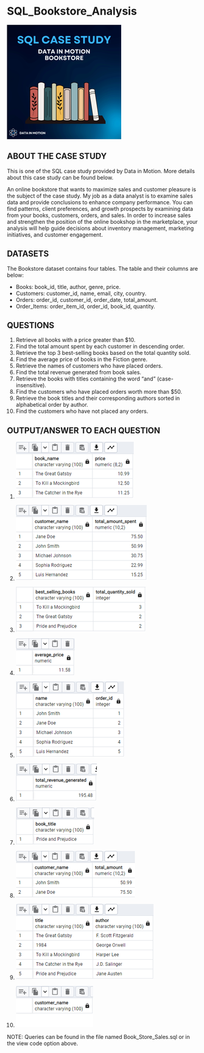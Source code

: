 # SQL_Bookstore_Analysis

![](Bookstore_Image.png)

## ABOUT THE CASE STUDY

This is one of the SQL case study provided by Data in Motion. More details about this case study can be found below.

An online bookstore that wants to maximize sales and customer pleasure is the subject of the case study. My job as a data analyst is to examine sales data and provide conclusions to enhance company performance. You can find patterns, client preferences, and growth prospects by examining data from your books, customers, orders, and sales. In order to increase sales and strengthen the position of the online bookshop in the marketplace, your analysis will help guide decisions about inventory management, marketing initiatives, and customer engagement.

## DATASETS

The Bookstore dataset contains four tables. The table and their columns are below:
- Books: book_id, title, author, genre, price.
- Customers: customer_id, name, email, city, country.
- Orders: order_id, customer_id, order_date, total_amount.
- Order_Items: order_item_id, order_id, book_id, quantity.

## QUESTIONS
1. Retrieve all books with a price greater than $10. 
2. Find the total amount spent by each customer in descending order.
3. Retrieve the top 3 best-selling books based on the total quantity sold.
4. Find the average price of books in the Fiction genre.
5. Retrieve the names of customers who have placed orders.
6. Find the total revenue generated from book sales.
7. Retrieve the books with titles containing the word “and” (case-insensitive).
8. Find the customers who have placed orders worth more than $50.
9. Retrieve the book titles and their corresponding authors sorted in alphabetical order by author.
10. Find the customers who have not placed any orders.

  
## OUTPUT/ANSWER TO EACH QUESTION

1. ![](Answer_One.png)

2. ![](Answer_Two.png)

3. ![](Answer_Three.png)

4. ![](Answer_Four.png)

5. ![](Answer_Five.png)

1. ![](Answer_Six.png)

2. ![](Answer_Seven.png)

3. ![](Answer_Eight.png)

4. ![](Answer_Nine.png)

5. ![](Answer_Ten.png)

NOTE: Queries can be found in the file named Book_Store_Sales.sql or in the view code option above.

